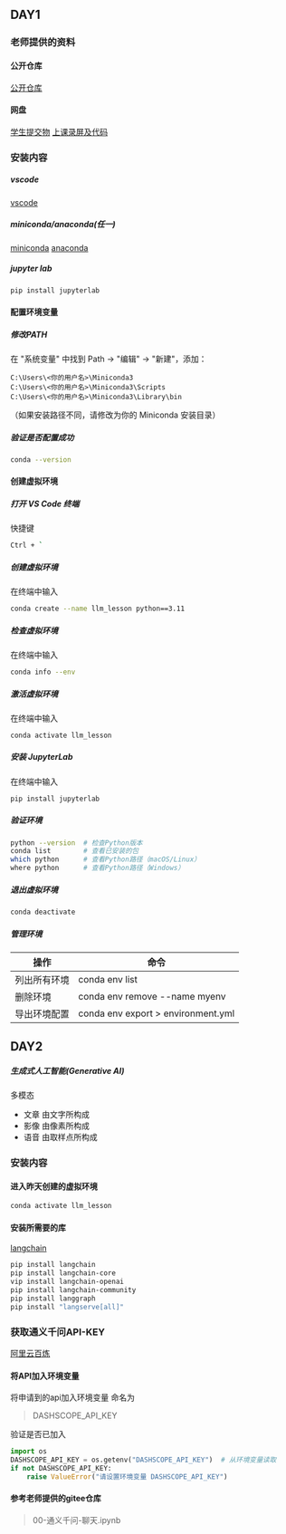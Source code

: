 ## DAY1
### 老师提供的资料
#### 公开仓库
[公开仓库](https://gitee.com/hellowoody/llm-hint)
#### 网盘
[学生提交物](https://pan.baidu.com/s/1_m88MKX_CkwgHH3kK3xlnA?pwd=ke73)
[上课录屏及代码](https://pan.baidu.com/s/1auT9VeAZmB4YPDoYG_s8jg?pwd=ws8r)

### 安装内容

##### vscode
[vscode](https://code.visualstudio.com/)

##### miniconda/anaconda(任一)
[miniconda](https://www.anaconda.com/docs/getting-started/miniconda/main)
[anaconda](https://www.anaconda.com/download)

##### jupyter lab
```bash
pip install jupyterlab
```

#### 配置环境变量

##### 修改PATH
在 "系统变量" 中找到 Path → "编辑" → "新建"，添加：
```
C:\Users\<你的用户名>\Miniconda3
C:\Users\<你的用户名>\Miniconda3\Scripts
C:\Users\<你的用户名>\Miniconda3\Library\bin
```
（如果安装路径不同，请修改为你的 Miniconda 安装目录）

##### 验证是否配置成功
```bash
conda --version
```

#### 创建虚拟环境

##### 打开 VS Code 终端
快捷键
  ```bash
  Ctrl + `
  ```

##### 创建虚拟环境
在终端中输入
```bash
conda create --name llm_lesson python==3.11
```

##### 检查虚拟环境
在终端中输入
```bash
conda info --env
```

##### 激活虚拟环境
在终端中输入
```bash
conda activate llm_lesson
```

##### 安装 JupyterLab
在终端中输入
```bash
pip install jupyterlab
```

#####  验证环境
```bash
python --version  # 检查Python版本
conda list        # 查看已安装的包
which python      # 查看Python路径（macOS/Linux）
where python      # 查看Python路径（Windows）
```

##### 退出虚拟环境
```bash
conda deactivate
```

##### 管理环境
|操作|命令|
|------|------|
|列出所有环境|conda env list|
|删除环境|conda env remove --name myenv|
|导出环境配置|conda env export > environment.yml|


## DAY2
##### 生成式人工智能(Generative AI)
多模态
- 文章 由文字所构成
- 影像 由像素所构成
- 语音 由取样点所构成
  
### 安装内容
#### 进入昨天创建的虚拟环境
```bash
conda activate llm_lesson
```
#### 安装所需要的库
[langchain](https://python.langchain.com/docs/how_to/installation/)
```bash
pip install langchain
pip install langchain-core
vip install langchain-openai
pip install langchain-community
pip install langgraph
pip install "langserve[all]"
```

### 获取通义千问API-KEY
[阿里云百炼](https://bailian.console.aliyun.com/console?tab=model#/api-key)
#### 将API加入环境变量
将申请到的api加入环境变量
命名为
>DASHSCOPE_API_KEY

验证是否已加入
```python
import os
DASHSCOPE_API_KEY = os.getenv("DASHSCOPE_API_KEY")  # 从环境变量读取
if not DASHSCOPE_API_KEY:
    raise ValueError("请设置环境变量 DASHSCOPE_API_KEY")
```

#### 参考老师提供的gitee仓库
> 00-通义千问-聊天.ipynb
